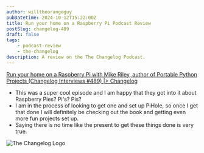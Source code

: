 ```yaml
---
author: willtheorangeguy
pubDatetime: 2024-10-12T15:22:00Z
title: Run your home on a Raspberry Pi Podcast Review
postSlug: changelog-489
draft: false
tags:
    - podcast-review
    - the-changelog
description: A review on the The Changelog Podcast.
---
```


[Run your home on a Raspberry Pi with Mike Riley, author of Portable Python Projects (Changelog Interviews #489) |> Changelog](https://changelog.com/podcast/489)

- This was a super cool episode and I am happy that they got into it about Raspberry Pies? Pi's? Pis?
- I am in the process of looking to get one and set up PiHole, so once I get that done I will definitely be checking out the book and getting even more fun projects set up.
- Saying there is no time like the present to get these things done is very true.

![The Changelog Logo](https://is1-ssl.mzstatic.com/image/thumb/Podcasts123/v4/b5/b1/43/b5b14333-7cbe-123d-c444-0204e5d08102/mza_311421542997449775.png/300x300bb.webp)
